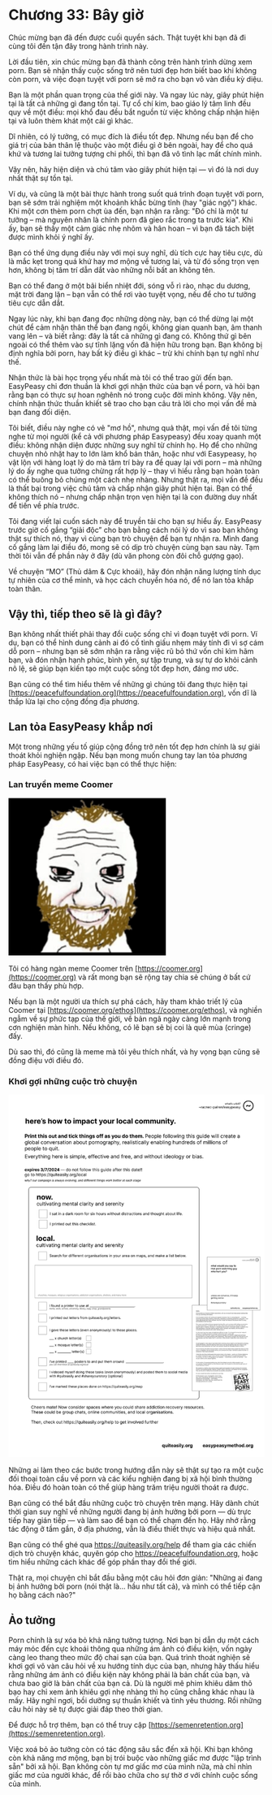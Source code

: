 # Chương 33: Bây giờ

Chúc mừng bạn đã đến được cuối quyển sách. Thật tuyệt khi bạn đã đi cùng tôi đến tận đây trong hành trình này.

Lời đầu tiên, xin chúc mừng bạn đã thành công trên hành trình dừng xem porn. Bạn sẽ nhận thấy cuộc sống trở nên tươi đẹp hơn biết bao khi không còn porn, và việc đoạn tuyệt với porn sẽ mở ra cho bạn vô vàn điều kỳ diệu.

Bạn là một phần quan trọng của thế giới này. Và ngay lúc này, giây phút hiện tại là tất cả những gì đang tồn tại. Tự cổ chí kim, bao giáo lý tâm linh đều quy về một điều: mọi khổ đau đều bắt nguồn từ việc không chấp nhận hiện tại và luôn thèm khát một cái gì khác.

Dĩ nhiên, có lý tưởng, có mục đích là điều tốt đẹp. Nhưng nếu bạn để cho giá trị của bản thân lệ thuộc vào một điều gì ở bên ngoài, hay để cho quá khứ và tương lai tưởng tượng chi phối, thì bạn đã vô tình lạc mất chính mình.

Vậy nên, hãy hiện diện và chú tâm vào giây phút hiện tại — vì đó là nơi duy nhất thật sự tồn tại.

Ví dụ, và cũng là một bài thực hành trong suốt quá trình đoạn tuyệt với porn, bạn sẽ sớm trải nghiệm một khoảnh khắc bừng tỉnh (hay "giác ngộ") khác. Khi một cơn thèm porn chợt ùa đến, bạn nhận ra rằng: "Đó chỉ là một tư tưởng – mà nguyên nhân là chính porn đã gieo rắc trong ta trước kia". Khi ấy, bạn sẽ thấy một cảm giác nhẹ nhõm và hân hoan – vì bạn đã tách biệt được mình khỏi ý nghĩ ấy.

Bạn có thể ứng dụng điều này với mọi suy nghĩ, dù tích cực hay tiêu cực, dù là mắc kẹt trong quá khứ hay mơ mộng về tương lai, và từ đó sống trọn vẹn hơn, không bị tâm trí dẫn dắt vào những nỗi bất an không tên.

Bạn có thể đang ở một bãi biển nhiệt đới, sóng vỗ rì rào, nhạc du dương, mặt trời đang lặn – bạn vẫn có thể rơi vào tuyệt vọng, nếu để cho tư tưởng tiêu cực dẫn dắt.

Ngay lúc này, khi bạn đang đọc những dòng này, bạn có thể dừng lại một chút để cảm nhận thân thể bạn đang ngồi, không gian quanh bạn, âm thanh vang lên – và biết rằng: đây là tất cả những gì đang có. Không thứ gì bên ngoài có thể thêm vào sự tĩnh lặng vốn đã hiện hữu trong bạn. Bạn không bị định nghĩa bởi porn, hay bất kỳ điều gì khác – trừ khi chính bạn tự nghĩ như thế.

Nhận thức là bài học trọng yếu nhất mà tôi có thể trao gửi đến bạn. EasyPeasy chỉ đơn thuần là khơi gợi nhận thức của bạn về porn, và hỏi bạn rằng bạn có thực sự hoan nghênh nó trong cuộc đời mình không. Vậy nên, chính nhận thức thuần khiết sẽ trao cho bạn câu trả lời cho mọi vấn đề mà bạn đang đối diện.

Tôi biết, điều này nghe có vẻ "mơ hồ", nhưng quả thật, mọi vấn đề tôi từng nghe từ mọi người (kể cả với phương pháp Easypeasy) đều xoay quanh một điều: không nhận diện được những suy nghĩ từ chính họ. Họ để cho những chuyện nhỏ nhặt hay to lớn làm khổ bản thân, hoặc như với Easypeasy, họ vật lộn với hàng loạt lý do mà tâm trí bày ra để quay lại với porn – mà những lý do ấy nghe qua tưởng chừng rất hợp lý – thay vì hiểu rằng bạn hoàn toàn có thể buông bỏ chúng một cách nhẹ nhàng. Nhưng thật ra, mọi vấn đề đều là thất bại trong việc chú tâm và chấp nhận giây phút hiện tại. Bạn có thể không thích nó – nhưng chấp nhận trọn vẹn hiện tại là con đường duy nhất để tiến về phía trước.

Tôi đang viết lại cuốn sách này để truyền tải cho bạn sự hiểu ấy.  EasyPeasy trước giờ cố gắng “giải độc” cho bạn bằng cách nói lý do vì sao bạn không thật sự thích nó, thay vì cùng bạn trò chuyện để bạn tự nhận ra. Mình đang cố gắng làm lại điều đó, mong sẽ có dịp trò chuyện cùng bạn sau này. Tạm thời tôi vẫn để phần này ở đây (dù văn phong còn đôi chỗ gượng gạo).

Về chuyện “MO” (Thủ dâm & Cực khoái), hãy đón nhận năng lượng tính dục tự nhiên của cơ thể mình, và học cách chuyển hóa nó, để nó lan tỏa khắp toàn thân.

## Vậy thì, tiếp theo sẽ là gì đây?

Bạn không nhất thiết phải thay đổi cuộc sống chỉ vì đoạn tuyệt với porn. Ví dụ, bạn có thể hình dung cảnh ai đó cố tình giấu nhẹm máy tính đi vì sợ cám dỗ porn – nhưng bạn sẽ sớm nhận ra rằng việc rũ bỏ thứ vốn chỉ kìm hãm bạn, và đón nhận hạnh phúc, bình yên, sự tập trung, và sự tự do khỏi cảnh nô lệ, sẽ giúp bạn kiến tạo một cuộc sống tốt đẹp hơn, đáng mơ ước.

Bạn cũng có thể tìm hiểu thêm về những gì chúng tôi đang thực hiện tại [https://peacefulfoundation.org](https://peacefulfoundation.org), vốn dĩ là thắp lửa lại cho cộng đồng địa phương.

## Lan tỏa EasyPeasy khắp nơi

Một trong những yếu tố giúp cộng đồng trở nên tốt đẹp hơn chính là sự giải thoát khỏi nghiện ngập. Nếu bạn mong muốn chung tay lan tỏa phương pháp EasyPeasy, có hai việc bạn có thể thực hiện:

### Lan truyền meme Coomer

![coomer meme](images/coomer.png)

Tôi có hàng ngàn meme Coomer trên [https://coomer.org](https://coomer.org) và rất mong bạn sẽ rộng tay chia sẻ chúng ở bất cứ đâu bạn thấy phù hợp.

Nếu bạn là một người ưa thích sự phá cách, hãy tham khảo triết lý của Coomer tại [https://coomer.org/ethos](https://coomer.org/ethos), và nghiền ngẫm về sự phức tạp của thế giới, về bản ngã ngày càng lớn mạnh trong cơn nghiện màn hình. Nếu không, có lẽ bạn sẽ bị coi là quê mùa (cringe) đấy.

Dù sao thì, đó cũng là meme mà tôi yêu thích nhất, và hy vọng bạn cũng sẽ đồng điệu với điều đó.

### Khơi gợi những cuộc trò chuyện

![local impact checklist](images/checklist.png)

Những ai làm theo các bước trong hướng dẫn này sẽ thật sự tạo ra một cuộc đối thoại toàn cầu về porn và các kiểu nghiện đang bị xã hội bình thường hóa. Điều đó hoàn toàn có thể giúp hàng trăm triệu người thoát ra được.

Bạn cũng có thể bắt đầu những cuộc trò chuyện trên mạng. Hãy dành chút thời gian suy nghĩ về những người đang bị ảnh hưởng bởi porn — dù trực tiếp hay gián tiếp — và làm sao để bạn có thể chạm đến họ. Hãy nhớ rằng tác động ở tầm gần, ở địa phương, vẫn là điều thiết thực và hiệu quả nhất.

Bạn cũng có thể ghé qua <https://quiteasily.org/help> để tham gia các chiến dịch trò chuyện khác, quyên góp cho <https://peacefulfoundation.org>, hoặc tìm hiểu những cách khác để góp phần thay đổi thế giới.

Thật ra, mọi chuyện chỉ bắt đầu bằng một câu hỏi đơn giản: "Những ai đang bị ảnh hưởng bởi porn (nói thật là... hầu như tất cả), và mình có thể tiếp cận họ bằng cách nào?"

## Ảo tưởng

Porn chính là sự xóa bỏ khả năng tưởng tượng. Nơi bạn bị dẫn dụ một cách máy móc đến cực khoái thông qua những ám ảnh có điều kiện, vốn ngày càng leo thang theo mức độ chai sạn của bạn. Quá trình thoát nghiện sẽ khơi gợi vô vàn câu hỏi về xu hướng tính dục của bạn, nhưng hãy thấu hiểu rằng những ám ảnh có điều kiện này không phải là bản chất của bạn, và chưa bao giờ là bản chất của bạn cả. Dù là người mê phim khiêu dâm thô bạo hay chỉ xem ảnh khiêu gợi nhẹ nhàng thì họ cũng chẳng khác nhau là mấy. Hãy nghỉ ngơi, bồi dưỡng sự thuần khiết và tình yêu thương. Rồi những câu hỏi này sẽ tự được giải đáp theo thời gian.

Để được hỗ trợ thêm, bạn có thể truy cập [https://semenretention.org](https://semenretention.org).

Việc xoá bỏ ảo tưởng còn có tác động sâu sắc đến xã hội. Khi bạn không còn khả năng mơ mộng, bạn bị trói buộc vào những giấc mơ được "lập trình sẵn" bởi xã hội. Bạn không còn tự mơ giấc mơ của mình nữa, mà chỉ nhìn giấc mơ của người khác, để rồi bào chữa cho sự thờ ơ với chính cuộc sống của mình.